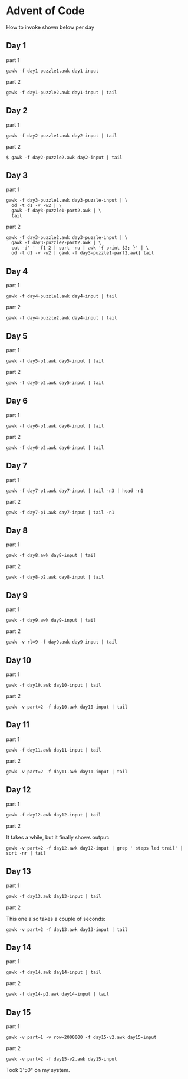 # Advent of Code
How to invoke shown below per day
## Day 1
part 1

```gawk -f day1-puzzle1.awk day1-input```

part 2

```gawk -f day1-puzzle2.awk day1-input | tail```


## Day 2
part 1

```gawk -f day2-puzzle1.awk day2-input | tail```

part 2

```$ gawk -f day2-puzzle2.awk day2-input | tail```


## Day 3
part 1

```
gawk -f day3-puzzle1.awk day3-puzzle-input | \
  od -t d1 -v -w2 | \
  gawk -f day3-puzzle1-part2.awk | \
  tail
```

part 2

```
gawk -f day3-puzzle2.awk day3-puzzle-input | \
  gawk -f day3-puzzle2-part2.awk | \
  cut -d' ' -f1-2 | sort -nu | awk '{ print $2; }' | \
  od -t d1 -v -w2 | gawk -f day3-puzzle1-part2.awk| tail
```


## Day 4
part 1

```
gawk -f day4-puzzle1.awk day4-input | tail
```

part 2

```
gawk -f day4-puzzle2.awk day4-input | tail
```


## Day 5
part 1

```
gawk -f day5-p1.awk day5-input | tail
```

part 2

```
gawk -f day5-p2.awk day5-input | tail
```

## Day 6
part 1

```
gawk -f day6-p1.awk day6-input | tail
```

part 2

```
gawk -f day6-p2.awk day6-input | tail
```

## Day 7
part 1

```
gawk -f day7-p1.awk day7-input | tail -n3 | head -n1
```

part 2
```
gawk -f day7-p1.awk day7-input | tail -n1
```

## Day 8
part 1

```
gawk -f day8.awk day8-input | tail
```

part 2

```
gawk -f day8-p2.awk day8-input | tail
```

## Day 9
part 1

```
gawk -f day9.awk day9-input | tail
```

part 2

```
gawk -v rl=9 -f day9.awk day9-input | tail
```

## Day 10
part 1

```
gawk -f day10.awk day10-input | tail
```

part 2

```
gawk -v part=2 -f day10.awk day10-input | tail
```

## Day 11
part 1

```
gawk -f day11.awk day11-input | tail
```

part 2

```
gawk -v part=2 -f day11.awk day11-input | tail
```

## Day 12
part 1

```
gawk -f day12.awk day12-input | tail
```

part 2

It takes a while, but it finally shows output:

```
gawk -v part=2 -f day12.awk day12-input | grep ' steps led trail' | sort -nr | tail
```

## Day 13
part 1

```
gawk -f day13.awk day13-input | tail
```

part 2

This one also takes a couple of seconds:

```
gawk -v part=2 -f day13.awk day13-input | tail
```

## Day 14
part 1

```
gawk -f day14.awk day14-input | tail
```

part 2

```
gawk -f day14-p2.awk day14-input | tail
```

## Day 15
part 1

```
gawk -v part=1 -v row=2000000 -f day15-v2.awk day15-input
```

part 2

```
gawk -v part=2 -f day15-v2.awk day15-input
```

Took 3'50" on my system.
